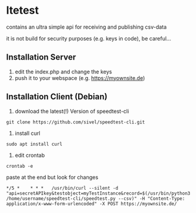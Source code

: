 # ltetest

contains an ultra simple api for receiving and publishing csv-data

it is not build for security purposes (e.g. keys in code), be careful...

## Installation Server

1. edit the index.php and change the keys
2. push it to your webspace (e.g. https://myownsite.de)

## Installation Client (Debian)

1. download the latest(!) Version of speedtest-cli
~~~
git clone https://github.com/sivel/speedtest-cli.git
~~~
1. install curl
~~~
sudo apt install curl
~~~
1. edit crontab
~~~
crontab -e
~~~
paste at the end but look for changes
~~~
*/5 *    * * *   /usr/bin/curl --silent -d "api=secretAPIkey&testobject=myTestInstance&record=$(/usr/bin/python3 /home/username/speedtest-cli/speedtest.py --csv)" -H "Content-Type: application/x-www-form-urlencoded" -X POST https://myownsite.de/
~~~